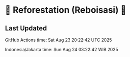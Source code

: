 
# 🌳 Reforestation (Reboisasi) 🌲

## Last Updated

GitHub Actions time: Sat Aug 23 20:22:42 UTC 2025

Indonesia/Jakarta time: Sun Aug 24 03:22:42 WIB 2025

